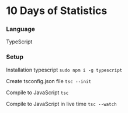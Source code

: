 # 10 Days of Statistics

### Language

TypeScript

### Setup

Installation typescript
`sudo npm i -g typescript`

Create tsconfig.json file
`tsc --init`

Compile to JavaScript
`tsc`

Compile to JavaScript in live time
`tsc --watch`